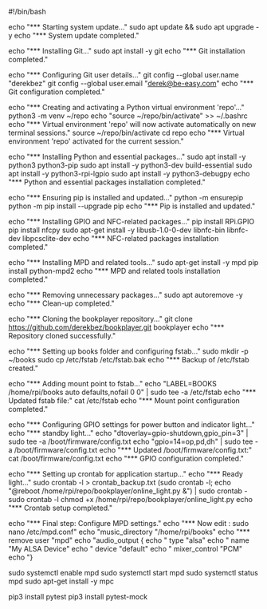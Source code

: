 #!/bin/bash

echo "*** Starting system update..."
sudo apt update && sudo apt upgrade -y
echo "*** System update completed."

echo "*** Installing Git..."
sudo apt install -y git
echo "*** Git installation completed."

echo "*** Configuring Git user details..."
git config --global user.name "derekbez"
git config --global user.email "derek@be-easy.com"
echo "*** Git configuration completed."

echo "*** Creating and activating a Python virtual environment 'repo'..."
python3 -m venv ~/repo
echo "source ~/repo/bin/activate" >> ~/.bashrc
echo "*** Virtual environment 'repo' will now activate automatically on new terminal sessions."
source ~/repo/bin/activate
cd repo
echo "*** Virtual environment 'repo' activated for the current session."

echo "*** Installing Python and essential packages..."
sudo apt install -y python3 python3-pip
sudo apt install -y python3-dev build-essential
sudo apt install -y python3-rpi-lgpio
sudo apt install -y python3-debugpy
echo "*** Python and essential packages installation completed."

echo "*** Ensuring pip is installed and updated..."
python -m ensurepip
python -m pip install --upgrade pip
echo "*** Pip is installed and updated."

echo "*** Installing GPIO and NFC-related packages..."
pip install RPi.GPIO
pip install nfcpy
sudo apt-get install -y libusb-1.0-0-dev libnfc-bin libnfc-dev libpcsclite-dev
echo "*** NFC-related packages installation completed."

echo "*** Installing MPD and related tools..."
sudo apt-get install -y mpd
pip install python-mpd2
echo "*** MPD and related tools installation completed."

echo "*** Removing unnecessary packages..."
sudo apt autoremove -y
echo "*** Clean-up completed."

echo "*** Cloning the bookplayer repository..."
git clone https://github.com/derekbez/bookplayer.git bookplayer
echo "*** Repository cloned successfully."

echo "*** Setting up books folder and configuring fstab..."
sudo mkdir -p ~/books
sudo cp /etc/fstab /etc/fstab.bak
echo "*** Backup of /etc/fstab created."

echo "*** Adding mount point to fstab..."
echo "LABEL=BOOKS /home/rpi/books auto defaults,nofail 0 0" | sudo tee -a /etc/fstab
echo "*** Updated fstab file:"
cat /etc/fstab
echo "*** Mount point configuration completed."

echo "*** Configuring GPIO settings for power button and indicator light..."
echo "*** standby light..."
echo "dtoverlay=gpio-shutdown,gpio_pin=3" | sudo tee -a /boot/firmware/config.txt
echo "gpio=14=op,pd,dh" | sudo tee -a /boot/firmware/config.txt
echo "*** Updated /boot/firmware/config.txt:"
cat /boot/firmware/config.txt
echo "*** GPIO configuration completed."

echo "*** Setting up crontab for application startup..."
echo "*** Ready light..."
sudo crontab -l > crontab_backup.txt
(sudo crontab -l; echo "@reboot /home/rpi/repo/bookplayer/online_light.py &") | sudo crontab -
sudo crontab -l
chmod +x /home/rpi/repo/bookplayer/online_light.py
echo "*** Crontab setup completed."

echo "*** Final step: Configure MPD settings."
echo "*** Now edit : sudo nano /etc/mpd.conf"
echo "music_directory "/home/rpi/books"
echo "*** remove  user "mpd"
echo "audio_output {
echo "    type            "alsa"
echo "    name            "My ALSA Device"
echo "    device          "default"
echo "    mixer_control   "PCM"
echo "}


sudo systemctl enable mpd
sudo systemctl start mpd
sudo systemctl status mpd
sudo apt-get install -y mpc

pip3 install pytest
pip3 install pytest-mock


